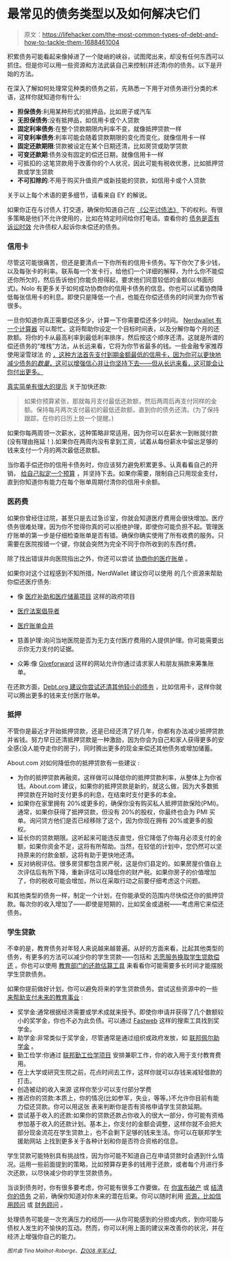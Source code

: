 # 最常见的债务类型以及如何解决它们

> 原文：<https://lifehacker.com/the-most-common-types-of-debt-and-how-to-tackle-them-1688461004>

积累债务可能看起来像掉进了一个陡峭的峡谷，试图爬出来，却没有任何东西可以抓住。但是你可以用一些资源和方法武装自己来控制(并还清)你的债务。以下是开始的方法。



在深入了解如何处理常见种类的债务之前，先熟悉一下用于对债务进行分类的术语，这样你就知道你有什么:

*   **担保债务**:利用某种形式的抵押品，比如房子或汽车
*   **无担保债务**:没有抵押品，如信用卡或个人贷款
*   **固定利率债务**:在整个贷款期限内利率不变，就像抵押贷款一样
*   **可变利率债务**:利率可能会随着贷款期限的变化而变化，就像信用卡一样
*   **固定还款期限**:贷款被设定在某个日期还清，比如房贷或助学贷款
*   **可变还款期**:债务没有固定的偿还日期，就像信用卡一样
*   可抵扣的:这笔贷款用于改善你的个人状况，因此可能有税收优惠，比如抵押贷款或学生贷款
*   **不可扣除的**:不用于购买升值资产或新技能的贷款，如信用卡或个人贷款

关于以上每个术语的更多细节，请看来自 EY 的解说。

如果你正在与讨债人 打交道，确保你知道自己在 [《公平讨债法》](http://www.consumer.ftc.gov/articles/0149-debt-collection) 下的权利。有很多策略是他们不允许使用的，比如在特定时间给你打电话。查看你的 [债务是否有诉讼时效](http://lifehacker.com/what-is-the-statute-of-limitations-on-debt-1614654013) 允许债权人起诉你未偿还的债务。

### **信用卡**

尽管这可能很痛苦，但还是要清点一下你所有的信用卡债务。写下你欠了多少钱，以及每张卡的利率。联系每一个发卡行，给他们一个详细的解释，为什么你不能偿还你所欠的，然后告诉他们你能负担得起，要求他们同意较低的金额(以书面形式)。Nolo 有更多关于如何成功协商你的信用卡债务的信息。你也可以试着协商降低每张信用卡的利息。即使只是降低一个点，也能在你偿还债务的时间里为你节省很多。

一旦你知道你真正需要偿还多少，计算一下你需要偿还多少时间。 [Nerdwallet 有一个计算器](http://www.nerdwallet.com/calculators/credit-card-debt) 可以帮忙。这将帮助你设定一个目标时间表，以及分解你每个月的还款额。将你的卡从最高利率到最低利率排序，然后按这个顺序还清。这就是所谓的偿还债务的“堆栈”方法，从长远来看，它将为你节省最多的钱。一些金融专家推荐使用滚雪球法 的 [，这种方法首先支付到期金额最低的信用卡，因为你可以更快地减少债务的*数量*，这可以增强信心并让你坚持下去——但从长远来看，这可能会让你付出更多。](http://lifehacker.com/download-this-snowball-debt-calculator-and-plan-to-get-1309942724)

[真实简单有很大的提示](http://www.realsimple.com/work-life/money/eliminate-credit-card-debt) 关于加快还款:

> 如果你预算紧张，那就每月支付最低还款额，然后两周后再支付同样的金额。保持每月两次支付最初的最低还款额，直到你的债务还清。(为了保持跟踪，在你的日历上放一个提醒。)

如果你每两周领一次薪水，这种策略非常适用，因为你可以在薪水一到帐就付款(没有理由拖延！).如果你在两周内没有拿到工资，试着从每份薪水中留出足够的钱来支付一个月的两次最低还款额。

当你着手偿还你的信用卡债务时，你应该努力避免积累更多。认真看看自己的开销， [给自己拟定一个预算](https://lifehacker.com/top-10-tricks-for-building-the-perfect-budget-1485998627) ，并坚持下去。如果你需要，限制自己只用现金支付，直到你知道你有能力在每个账单周期付清你的信用卡余额。

### **医药费**

如果你曾经住过院，甚至只是去过急诊室，你就会知道医疗费用会很快增加。医疗债务很难处理，因为你不觉得你真的可以拒绝护理，即使你可能负担不起。管理医疗账单的第一步是仔细检查账单是否有错。确保你确实使用了所有收费的服务。只需要在医院按错一个键，你就会突然为完全不同于你所收到的东西付费。

除了找出错误并向医院指出之外，你还可以尝试 [协商你的医疗账单](https://lifehacker.com/you-may-be-able-to-negotiate-your-medical-bill-1513310286) 。

如果你对这个过程感到不知所措，NerdWallet 建议你可以使用 的几个资源来帮助你偿还医疗债务:

*   像 [医疗补助和医疗储蓄项目](http://www.medicare.gov/your-medicare-costs/help-paying-costs/medicare-savings-program/medicare-savings-programs.html) 这样的政府项目
*   [医疗法案倡导者](http://www.nerdwallet.com/blog/health/2014/04/29/patient-advocates-medical-billing-advocates/)
*   [医疗账单合并](http://www.nationaldebtrelief.com/how-to-consolidate-your-medical-bills/)
*   慈善护理:询问当地医院是否为无力支付医疗费用的人提供护理。你可能需要出示你无力支付的证据。

*   众筹:像 [Giveforward](https://www.giveforward.com/fundraise/create?utm_source=affiliate&utm_medium=nerd_wallet&utm_campaign=bills) 这样的网站允许你通过请求家人和朋友捐款来筹集账单。

在还款方面，[Debt.org 建议你尝试还清其他较小的债务](http://www.debt.org/medical/collections/) ，比如信用卡，这样你就可以腾出更多的钱来支付医疗账单。

### **抵押**

不管你是最近才开始抵押贷款，还是已经还清了好几年，你都有办法减少抵押贷款并省钱。努力早日还清抵押贷款是一种激励，因为你会为自己和家人获得更多的安全感(没人能夺走你的房子)，同时腾出更多的现金来偿还其他债务或增加储蓄。

About.com 对如何降低你的抵押贷款有一些建议 :

*   为你的抵押贷款再融资。这样做可以降低你的抵押贷款利率，从整体上为你省钱。About.com 建议，如果你的抵押贷款是新的，就这么做，因为大多数抵押贷款在开始时支付更多的利息，在结束时支付更多的本金。
*   如果你在家里拥有 20%或更多的，确保你没有购买私人抵押贷款保险(PMI)。通常，如果你获得了抵押贷款，但没有 20%的股权，你最终也会为 PMI 买单。询问贷方他们是否已经移除了这个，因为你现在拥有 20%或更多的股权。
*   延长你的贷款期限。这听起来可能违反直觉，但它降低了你每月必须支付的金额，如果你资金不足，这将有所帮助。当然，在较低的计划中，您仍然可以坚持原来的付款金额，这将有助于更快地还清。
*   反对纳税评估。很多房贷都包含房产税，这是你们县定的。如果房屋价值自上次评估后有所下降，重新评估可以降低你的财产税。如果你房子的价值增加了，你的税收可能会增加，所以在采取行动之前要仔细考虑这个问题。

和其他类型的债务一样，制定一个计划，在你能承受的范围内尽快偿还你的抵押贷款。每次你的收入增加了——即使是短期的，比如奖金或退税——考虑用它来偿还债务。

### **学生贷款**

不幸的是，教育债务对年轻人来说越来越普遍。从好的方面来看，比起其他类型的债务，有更多的方法可以减少你的学生贷款——包括和 [志愿服务换取学生贷款偿还](http://www.sponsorchange.org/) 。你也可以使用 [教育部门的还款估算工具](https://studentloans.gov/myDirectLoan/mobile/repayment/repaymentEstimator.action) 来看看你可能需要多长时间才能摆脱学生贷款债务。

如果你提前做好计划，你可以避免将来的学生贷款债务。尝试这些资源中的一些 [来帮助支付未来的教育事业](https://lifehacker.com/a-beginner-s-guide-to-applying-for-college-financial-ai-1668023420) :

*   奖学金:通常根据经济需要或学术成就来授予。即使你申请并获得了几个数额较小的奖学金，你也不必为此负债。可以通过 [Fastweb](http://www.fastweb.com/) 这样的搜索工具找到奖学金。
*   助学金:非常类似于奖学金，尽管通常是通过组织或政府发放，如 [联邦佩尔助学金](https://studentaid.ed.gov/types/grants-scholarships/pell) 。
*   勤工俭学:你通过 [联邦勤工俭学项目](https://studentaid.ed.gov/types/work-study) 安排兼职工作，你的收入用于支付教育费用。
*   在上大学或研究生院之前，花点时间去工作，这样你就可以存钱来减轻借款的打击。
*   创造被动的收入来源 这样你至少可以支付部分学费
*   推迟你的贷款:本质上，你的情况(比如参军，失业，等等。)不允许你目前有能力偿还贷款。你可以用这张 表来判断你是否有资格申请学生贷款延期。
*   尝试基于收入的还款:如果你的贷款还款占你收入的很大一部分，你可能有资格参加基于收入的还款计划。基本上，你支付的金额会调整，这样你就不会把大部分现金流花在学生贷款上，也不会剩下足够的钱来生活。你可以在联邦学生援助网站 上找到更多关于各种计划和你是否符合资格的信息。

学生贷款可能特别具有挑战性，因为你可能不知道自己在申请贷款时会遇到什么情况。运用一些前面提到的策略，比如预算存更多的钱用于还款，或者每个月进行多次还款，以尽快减少你的学生贷款债务。

当谈到债务时，你有很多要考虑，你可能有很多工作要做。在 [你宣布破产](https://lifehacker.com/what-you-should-know-about-bankruptcy-from-someone-who-1463705702) 或 [结清你的债务](http://lifehacker.com/how-to-settle-debts-when-you-cant-pay-them-back-1648863255) 之前，确保你知道对你未来的潜在后果。你可以随时利用 [资源，比如信用顾问](https://twocents.lifehacker.com/how-to-pick-a-legitimate-credit-counselor-1640153349) 或 [财务顾问](http://www.nerdwallet.com/finance/question) 。

处理债务可能是一次充满压力的经历——从你可能感到的分担或内疚，到你可能与债权人发生的不愉快的互动。然而，你可以利用上面的建议来改善你的状况，并在经济上增强你自己的能力。

<small>*图片由 Tina Mailhot-Roberge、*</small>[<small>*【2008 年军火】*</small>](https://www.flickr.com/photos/armydre2008/16226795287/)